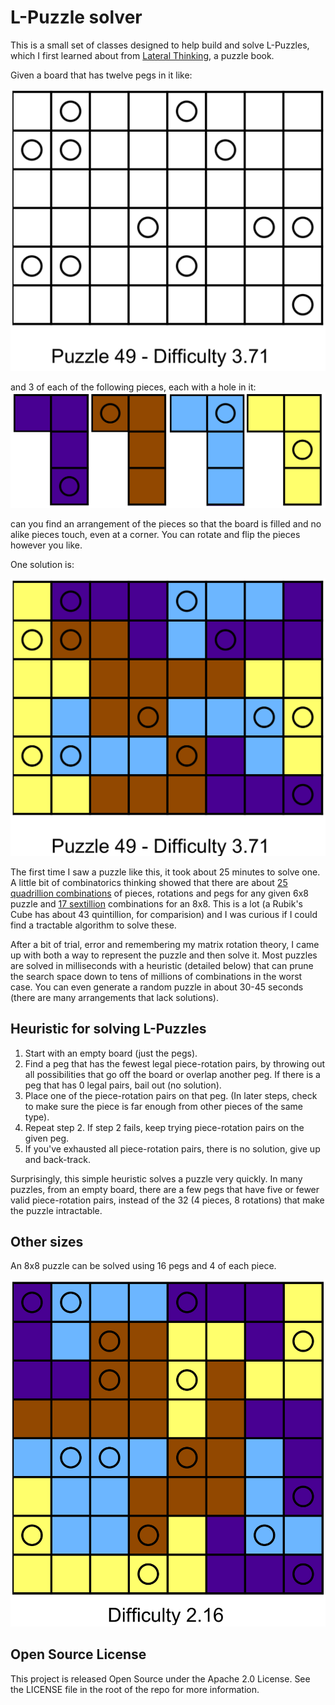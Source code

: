 # L-Puzzle solver #

This is a small set of classes designed to help build and solve L-Puzzles, which I first learned about from [Lateral Thinking](http://www.amazon.com/Lateral-Thinking-Puzzles-Large-Print-ebook/dp/B00CPNQZ4A/ref=sr_1_1?ie=UTF8&qid=1419618096&sr=8-1&keywords=lateral+thinking+arcturus), a puzzle book.

Given a board that has twelve pegs in it like:

<img src="images/sample_puzzle.PNG" alt="sample 6x8 puzzle" width="600px">

and 3 of each of the following pieces, each with a hole in it:
<img src="images/pieces.PNG" alt="The 4 different pieces" width="600px">

can you find an arrangement of the pieces so that the board is filled and
no alike pieces touch, even at a corner.
You can rotate and flip the pieces however you like.

One solution is:

<img src="images/sample_puzzle_solved.PNG" alt="the solved sample 6x8 puzzle" width="600px">

The first time I saw a puzzle like this, it took about 25 minutes to solve one.
A little bit of combinatorics thinking showed that there are about [25 quadrillion combinations](http://www.wolframalpha.com/input/?i=%2812+choose+3%29%289+choose+3%29%286+choose+3%29%288%5E12%29) of pieces, rotations and pegs for any given 6x8 puzzle and
[17 sextillion](http://www.wolframalpha.com/input/?i=%2816+choose+4%29%2812+choose+4%29%288+choose+4%29%288%5E16%29) combinations for an 8x8.
This is a lot (a Rubik's Cube has about 43 quintillion, for comparision) and I was curious if I could find a tractable algorithm to solve these.

After a bit of trial, error and remembering my matrix rotation theory, I came up with both a way to represent the puzzle and then solve it.
Most puzzles are solved in milliseconds with a heuristic (detailed below) that can prune the search space down to tens of millions of combinations in the worst case.
You can even generate a random puzzle in about 30-45 seconds (there are many arrangements that lack solutions).


## Heuristic for solving L-Puzzles ##
1. Start with an empty board (just the pegs).
2. Find a peg that has the fewest legal piece-rotation pairs, by throwing out all possibilities that go off the board or overlap another peg.  If there is a peg that has 0 legal pairs, bail out (no solution).
3. Place one of the piece-rotation pairs on that peg.  (In later steps, check to make sure the piece is far enough from other pieces of the same type).
4. Repeat step 2.  If step 2 fails, keep trying piece-rotation pairs on the given peg.
5. If you've exhausted all piece-rotation pairs, there is no solution, give up and back-track.

Surprisingly, this simple heuristic solves a puzzle very quickly.
In many puzzles, from an empty board, there are a few pegs that have five or fewer valid piece-rotation pairs, instead of the 32 (4 pieces, 8 rotations) that make the puzzle intractable.

## Other sizes ##
An 8x8 puzzle can be solved using 16 pegs and 4 of each piece.

<img src="images/sample_8_puzzle_solved.PNG" alt="sample solved 8x8 puzzle" width="600px">

## Open Source License ##
This project is released Open Source under the Apache 2.0 License.
See the LICENSE file in the root of the repo for more information.
